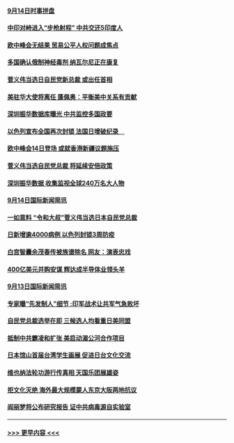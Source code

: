 #### [9月14日时事拼盘](../pages/prog202/a102940814.md?t=09150902) 
#### [中印对峙进入“步枪射程” 中共交还5印度人](../pages/prog202/a102940816.md?t=09150902) 
#### [欧中峰会无结果 贸易公平人权问题成焦点](../pages/prog202/a102940803.md?t=09150902) 
#### [多国确认俄制神经毒剂 纳瓦尔尼正在康复](../pages/prog202/a102940716.md?t=09150902) 
#### [菅义伟当选日自民党新总裁 或出任首相](../pages/prog202/a102940647.md?t=09150902) 
#### [美驻华大使将离任 蓬佩奥：平衡美中关系有贡献](../pages/prog202/a102940587.md?t=09150902) 
#### [深圳振华数据库曝光 中共监控多国政要](../pages/prog202/a102940492.md?t=09150902) 
#### [以色列宣布全国再次封锁 法国日增破纪录　](../pages/prog202/a102940561.md?t=09150902) 
#### [欧中峰会14日登场 或就香港新疆议题施压](../pages/prog202/a102940553.md?t=09150902) 
#### [菅义伟当选自民党总裁 将延续安倍政策](../pages/prog202/a102940521.md?t=09150902) 
#### [深圳振华数据 收集监视全球240万名大人物](../pages/prog202/a102940395.md?t=09150902) 
#### [9月14日国际新闻简讯](../pages/prog202/a102940261.md?t=09150902) 
#### [一如意料 “令和大叔”菅义伟当选日本自民党总裁](../pages/prog202/a102940192.md?t=09150902) 
#### [日新增逾4000病例 以色列封锁3周防疫](../pages/prog202/a102940126.md?t=09150902) 
#### [白宫智囊余茂春传被族谱除名 网友：演表忠戏](../pages/prog202/a102940151.md?t=09150902) 
#### [400亿美元并购安谋 辉达成半导体业领头羊](../pages/prog202/a102940117.md?t=09150902) 
#### [9月13日国际新闻简讯](../pages/prog202/a102940019.md?t=09150902) 
#### [专家曝“先发制人”细节 :印军战术让共军气急败坏](../pages/prog202/a102939939.md?t=09150902) 
#### [自民党总裁选举在即 三候选人均看重日美同盟](../pages/prog202/a102939990.md?t=09150902) 
#### [抵制中共霸凌和扩张 美启动湄公河合作项目](../pages/prog202/a102939959.md?t=09150902) 
#### [日本馆山首届台湾学生画展 促进日台文化交流](../pages/prog202/a102939951.md?t=09150902) 
#### [维也纳法轮功游行传真相 天国乐团展雄姿](../pages/prog202/a102939955.md?t=09150902) 
#### [拒文化灭绝 海外最大规模蒙人东京大阪两地抗议](../pages/prog202/a102939945.md?t=09150902) 
#### [阎丽梦将公布研究报告 证中共病毒源自实验室](../pages/prog202/a102939927.md?t=09150902) 

----
#### [ >>> 更早内容 <<< ](../indexes/prog202-earlier.md)
